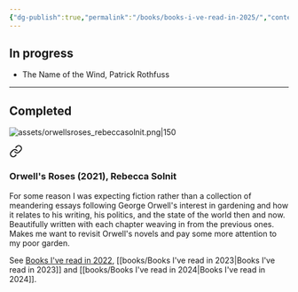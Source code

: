 ```yaml
---
{"dg-publish":true,"permalink":"/books/books-i-ve-read-in-2025/","contentClasses":"books","tags":["reading"],"noteIcon":"","created":"2025-01-18"}
---
```





## In progress

* The Name of the Wind, Patrick Rothfuss

---

## Completed

![assets/orwellsroses_rebeccasolnit.png|150](/img/user/assets/orwellsroses_rebeccasolnit.png)

<div class="transclusion internal-embed is-loaded"><a class="markdown-embed-link" href="/books/2025/orwell-s-roses-2021-rebecca-solnit/#df72d7" aria-label="Open link"><svg xmlns="http://www.w3.org/2000/svg" width="24" height="24" viewBox="0 0 24 24" fill="none" stroke="currentColor" stroke-width="2" stroke-linecap="round" stroke-linejoin="round" class="svg-icon lucide-link"><path d="M10 13a5 5 0 0 0 7.54.54l3-3a5 5 0 0 0-7.07-7.07l-1.72 1.71"></path><path d="M14 11a5 5 0 0 0-7.54-.54l-3 3a5 5 0 0 0 7.07 7.07l1.71-1.71"></path></svg></a><div class="markdown-embed">

<div class="markdown-embed-title">

### Orwell's Roses (2021), Rebecca Solnit

</div>


For some reason I was expecting fiction rather than a collection of meandering essays following George Orwell's interest in gardening and how it relates to his writing, his politics, and the state of the world then and now. Beautifully written with each chapter weaving in from the previous ones. Makes me want to revisit Orwell's novels and pay some more attention to my poor garden.  

</div></div>




See [Books I've read in 2022](books/Books%20I've%20read%20in%202022.md), [[books/Books I've read in 2023\|Books I've read in 2023]] and [[books/Books I've read in 2024\|Books I've read in 2024]].

